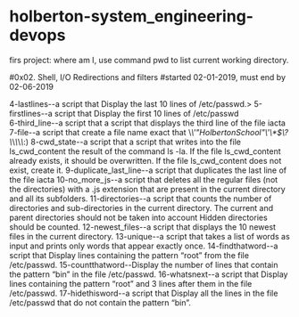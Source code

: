 # holberton-system_engineering-devops
firs project: where am I, use command pwd to list current working directory.


#0x02. Shell, I/O Redirections and filters
#started 02-01-2019, must end by 02-06-2019

4-lastlines--a script that Display the last 10 lines of /etc/passwd.>
5-firstlines--a script that Display the first 10 lines of /etc/passwd  
6-third_line--a script that a script that displays the third line of the file iacta  
7-file--a script that
create a file name exact that \\*\\\'"HolbertonSchool"\\'\\\*$\\?\\*\\*\\*\\*\\*\:\) 
8-cwd_state--a script that a script that writes into the file ls_cwd_content the result of the command ls -la. If the file ls_cwd_content already exists, it should be overwritten. If the file ls_cwd_content does not exist, create it. 
9-duplicate_last_line--a script that duplicates the last line of the file iacta 
10-no_more_js--a script that deletes all the regular files (not the directories) with a .js extension that are present in the current directory and all its subfolders.
11-directories--a script that counts the number of directories and sub-directories in the current directory.
The current and parent directories should not be taken into account
Hidden directories should be counted.
12-newest_files--a script that displays the 10 newest files in the current directory.
13-unique--a script that takes a list of words as input and prints only words that appear exactly once.
14-findthatword--a script that Display lines containing the pattern “root” from the file /etc/passwd.
15-countthatword--Display the number of lines that contain the pattern “bin” in the file /etc/passwd.
16-whatsnext--a script that Display lines containing the pattern “root” and 3 lines after them in the file /etc/passwd.
17-hidethisword--a script that Display all the lines in the file /etc/passwd that do not contain the pattern “bin”.